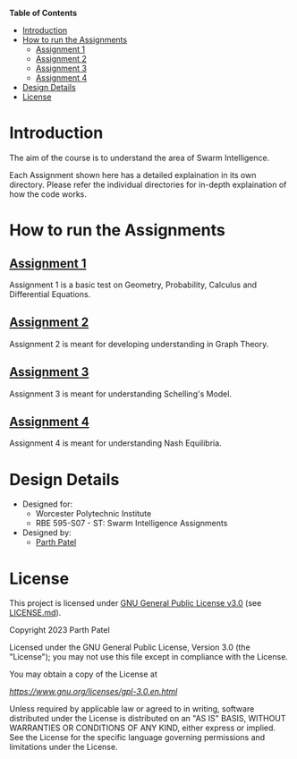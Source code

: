 **Table of Contents**

<!-- TOC -->

- [Introduction](#introduction)
- [How to run the Assignments](#how-to-run-the-assignments)
    - [Assignment 1](#assignment-1)
    - [Assignment 2](#assignment-2)
    - [Assignment 3](#assignment-3)
    - [Assignment 4](#assignment-4)
- [Design Details](#design-details)
- [License](#license)

<!-- /TOC -->

# Introduction

The aim of the course is to understand the area of Swarm Intelligence.

Each Assignment shown here has a detailed explaination in its own directory. Please refer the individual directories for in-depth explaination of how the code works.

# How to run the Assignments

## [Assignment 1]((/HW%201/))
Assignment 1 is a basic test on Geometry, Probability, Calculus and Differential Equations.

## [Assignment 2]((/HW%202/))
Assignment 2 is meant for developing understanding in Graph Theory.

## [Assignment 3]((/HW%203/))
Assignment 3 is meant for understanding Schelling's Model.

## [Assignment 4]((/HW%204/))
Assignment 4 is meant for understanding Nash Equilibria.

# Design Details
- Designed for:
  - Worcester Polytechnic Institute
  - RBE 595-S07 - ST: Swarm Intelligence Assignments
- Designed by:
  - [Parth Patel](mailto:parth.pmech@gmail.com)

# License

This project is licensed under [GNU General Public License v3.0](https://www.gnu.org/licenses/gpl-3.0.en.html) (see [LICENSE.md](LICENSE.md)).

Copyright 2023 Parth Patel

Licensed under the GNU General Public License, Version 3.0 (the "License"); you may not use this file except in compliance with the License.

You may obtain a copy of the License at

_https://www.gnu.org/licenses/gpl-3.0.en.html_

Unless required by applicable law or agreed to in writing, software distributed under the License is distributed on an "AS IS" BASIS, WITHOUT WARRANTIES OR CONDITIONS OF ANY KIND, either express or implied. See the License for the specific language governing permissions and limitations under the License.